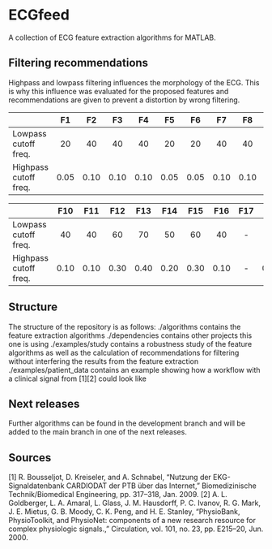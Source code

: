 # ECGfeed
A collection of ECG feature extraction algorithms for MATLAB.

## Filtering recommendations
Highpass and lowpass filtering influences the morphology of the ECG. This is why this influence was evaluated for the proposed features and recommendations are given to prevent a distortion by wrong filtering.

|                       |  F1  |  F2  |  F3  |  F4  |  F5  |  F6  |  F7  |  F8  |  F9  |
|-----------------------|:----:|:----:|:----:|:----:|:----:|:----:|:----:|:----:|:----:|
| Lowpass cutoff freq.  |  20  |  40  |  40  |  40  |  20  |  20  |  40  |  40  |  40  |
| Highpass cutoff freq. | 0.05 | 0.10 | 0.10 | 0.10 | 0.05 | 0.05 | 0.10 | 0.10 | 0.10 |

|                       |  F10 |  F11 |  F12 |  F13 |  F14 |  F15 |  F16 |  F17 |  F18 |
|-----------------------|:----:|:----:|:----:|:----:|:----:|:----:|:----:|:----:|:----:|
| Lowpass cutoff freq.  |  40  |  40  |  60  |  70  |  50  |  60  |  40  |   -  |  50  |
| Highpass cutoff freq. | 0.10 | 0.10 | 0.30 | 0.40 | 0.20 | 0.30 | 0.10 |   -  | 0.20 |

## Structure
The structure of the repository is as follows:
./algorithms contains the feature extraction algorithms
./dependencies contains other projects this one is using
./examples/study contains a robustness study of the feature algorithms as well as the calculation of recommendations for filtering without interfering the results from the feature extraction
./examples/patient_data contains an example showing how a workflow with a clinical signal from [1][2] could look like

## Next releases
Further algorithms can be found in the development branch and will be added to the main branch in one of the next releases.


## Sources
[1] R. Bousseljot, D. Kreiseler, and A. Schnabel, “Nutzung der EKG-Signaldatenbank CARDIODAT der PTB über das Internet,” Biomedizinische Technik/Biomedical Engineering, pp. 317–318, Jan. 2009.
[2] A. L. Goldberger, L. A. Amaral, L. Glass, J. M. Hausdorff, P. C. Ivanov, R. G. Mark, J. E. Mietus, G. B. Moody, C. K. Peng, and H. E. Stanley, “PhysioBank, PhysioToolkit, and PhysioNet: components of a new research resource for complex physiologic signals.,” Circulation, vol. 101, no. 23, pp. E215–20, Jun. 2000.
